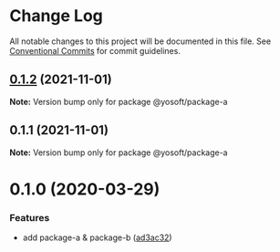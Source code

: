 # Change Log

All notable changes to this project will be documented in this file.
See [Conventional Commits](https://conventionalcommits.org) for commit guidelines.

## [0.1.2](https://github.com/yosoft/lerna-release-workflow/compare/@yosoft/package-a@0.1.1...@yosoft/package-a@0.1.2) (2021-11-01)

**Note:** Version bump only for package @yosoft/package-a





## 0.1.1 (2021-11-01)

**Note:** Version bump only for package @yosoft/package-a





# 0.1.0 (2020-03-29)


### Features

* add package-a & package-b ([ad3ac32](https://github.com/jonwa/lerna-release-workflow/commit/ad3ac32b960f58ca7618a3d08a28295a4fabcccb))
